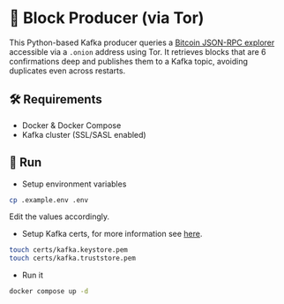 # 🧱 Block Producer (via Tor)

This Python-based Kafka producer queries a [Bitcoin JSON-RPC explorer](https://github.com/janoside/btc-rpc-explorer) accessible via a `.onion` address using Tor. It retrieves blocks that are 6 confirmations deep and publishes them to a Kafka topic, avoiding duplicates even across restarts.

## 🛠 Requirements

- Docker & Docker Compose
- Kafka cluster (SSL/SASL enabled)

## 🚀 Run 

- Setup environment variables
```bash
cp .example.env .env
```
Edit the values accordingly.

- Setup Kafka certs, for more information see [here](https://github.com/bitnami/containers/blob/main/bitnami/kafka/README.md#security).
```bash
touch certs/kafka.keystore.pem
touch certs/kafka.truststore.pem
```

- Run it
```bash
docker compose up -d
```
